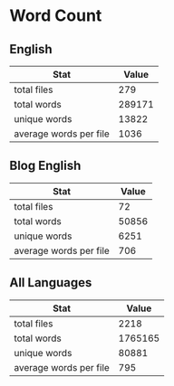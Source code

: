 # Word Count

## English

Stat | Value
---- | -----
total files | 279
total words | 289171
unique words | 13822
average words per file | 1036

## Blog English

Stat | Value
---- | -----
total files | 72
total words | 50856
unique words | 6251
average words per file | 706

## All Languages

Stat | Value
---- | -----
total files | 2218
total words | 1765165
unique words | 80881
average words per file | 795
